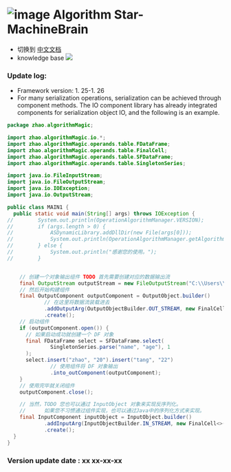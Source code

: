 # ![image](https://user-images.githubusercontent.com/113756063/194830221-abe24fcc-484b-4769-b3b7-ec6d8138f436.png) Algorithm Star-MachineBrain

- 切换到 [中文文档](https://github.com/BeardedManZhao/algorithmStar/blob/Zhao-develop/src_code/README-Chinese.md)
- knowledge base
  <a href="https://github.com/BeardedManZhao/algorithmStar/blob/main/KnowledgeDocument/knowledge%20base.md">
  <img src = "https://user-images.githubusercontent.com/113756063/194832492-f8c184c1-55e8-4f16-943a-34b99ac751d4.png"/>
  </a>

### Update log:

* Framework version: 1. 25-1. 26
* For many serialization operations, serialization can be achieved through component methods. The IO component library
  has already integrated components for serialization object IO, and the following is an example.

```java
package zhao.algorithmMagic;

import zhao.algorithmMagic.io.*;
import zhao.algorithmMagic.operands.table.FDataFrame;
import zhao.algorithmMagic.operands.table.FinalCell;
import zhao.algorithmMagic.operands.table.SFDataFrame;
import zhao.algorithmMagic.operands.table.SingletonSeries;

import java.io.FileInputStream;
import java.io.FileOutputStream;
import java.io.IOException;
import java.io.OutputStream;

public class MAIN1 {
  public static void main(String[] args) throws IOException {
//        System.out.println(OperationAlgorithmManager.VERSION);
//        if (args.length > 0) {
//            ASDynamicLibrary.addDllDir(new File(args[0]));
//            System.out.println(OperationAlgorithmManager.getAlgorithmStarUrl());
//        } else {
//            System.out.println("感谢您的使用。");
//        }


    // 创建一个对象输出组件 TODO 首先需要创建对应的数据输出流
    final OutputStream outputStream = new FileOutputStream("C:\\Users\\zhao\\Downloads\\test\\res");
    // 然后开始构建组件
    final OutputComponent outputComponent = OutputObject.builder()
            // 在这里将数据流装载进去
            .addOutputArg(OutputObjectBuilder.OUT_STREAM, new FinalCell<>(outputStream))
            .create();
    // 启动组件
    if (outputComponent.open()) {
      // 如果启动成功就创建一个 DF 对象
      final FDataFrame select = SFDataFrame.select(
              SingletonSeries.parse("name", "age"), 1
      );
      select.insert("zhao", "20").insert("tang", "22")
              // 使用组件将 DF 对象输出
              .into_outComponent(outputComponent);
    }
    // 使用完毕就关闭组件
    outputComponent.close();

    // 当然，TODO 您也可以通过 InputObject 对象来实现反序列化。
    //      如果您不习惯通过组件实现，也可以通过Java中的序列化方式来实现。
    final InputComponent inputObject = InputObject.builder()
            .addInputArg(InputObjectBuilder.IN_STREAM, new FinalCell<>(new FileInputStream("")))
            .create();
  }
}

```

### Version update date : xx xx-xx-xx